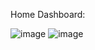 Home Dashboard:

![image](https://user-images.githubusercontent.com/49074445/85234875-b50f1e80-b3de-11ea-8786-d4aca73f503c.png)
![image](https://user-images.githubusercontent.com/49074445/85234890-ca844880-b3de-11ea-81ab-a1418dce9223.png)
